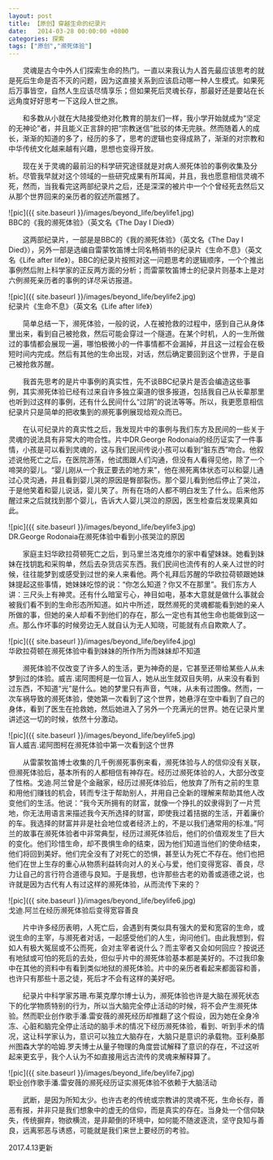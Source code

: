 ```yaml
---
layout: post
title: 【原创】穿越生命的纪录片
date:   2014-03-28 00:00:00 +0800
categories: 探索
tags: ["原创","濒死体验"]
---
```

　　灵魂是古今中外人们探索生命的热门。一直以来我认为人首先最应该思考的就是死后生命是否不灭的问题，因为这直接关系到应该启动哪一种人生模式。如果死后万事皆空，自然人生应该尽情享乐；但如果死后灵魂长存，那最好还是要站在长远角度好好思考一下这段人世之旅。

　　和多数从小就在大陆接受绝对化教育的朋友们一样，我小学开始就成为“坚定的无神论”者，并且能义正言辞的把“宗教迷信”批驳的体无完肤。然而随着人的成长，渐渐的知道的多了，经历的多了，思考的逻辑也变得成熟了，渐渐的对宗教和中华传统文化越来越有兴趣，思想也变得开放。

　　现在关于灵魂的最前沿的科学研究途径就是对病人濒死体验的事例收集及分析。尽管我早就对这个领域的一些研究成果有所耳闻，并且，我也愿意相信灵魂不死，然而，当我看完这两部纪录片之后，还是深深的被片中一个个曾经死去然后又从那个世界回来的亲历者的叙述所震撼了。

![pic]({{ site.baseurl }}/images/beyond_life/beylife1.jpg)<br>
BBC的《我的濒死体验》（英文名《The Day I Died》）

　　这两部纪录片，一部是是BBC的《我的濒死体验》（英文名《The Day I Died》），另外一部是选编自雷蒙牧笛博士同名畅销书的纪录片《生命不息》（英文名《Life after life》）。BBC的纪录片按照对这一问题思考的逻辑顺序，一个个推出事例然后附上科学家的正反两方面的分析；而雷蒙牧笛博士的纪录片则基本上是对六例濒死亲历者的事例的详尽采访报道。

![pic]({{ site.baseurl }}/images/beyond_life/beylife2.jpg)<br>
纪录片《生命不息》（英文名《Life after life》）

　　简单总结一下，濒死体验，一般的说，人在被抢救的过程中，感到自己从身体里出来，看到自己被抢救，然后可能会穿过一个隧道。在某个时机，人的一生所做过的事情都会展现一遍，哪怕极微小的一件事情都不会漏掉，并且这一过程会在极短时间内完成。然后有其他的生命出现，对话，然后确定要回到这个世界，于是自己被抢救苏醒。

　　我首先思考的是片中事例的真实性，先不谈BBC纪录片是否会编造这些事例，其实濒死体验已经有过来自许多独立渠道的很多报道，包括我自己从长辈那里也听到过这样的事例，还有什么民间什么“过阴”的说法等等。所以，我更愿意相信纪录片只是简单的把收集到的濒死事例展现给观众而已。

　　在认可纪录片的真实性之后，我发现片中的事例与我们东方及民间的一些关于灵魂的说法具有非常大的吻合性。片中DR.George Rodonaia的经历证实了一件事情，小孩是可以看到灵魂的，这与我们民间传说小孩可以看到“脏东西”吻合。他叙述说他死亡之后，在医院游荡，他试图跟人们沟通，但没有人看得见他，除了一个啼哭的婴儿。“婴儿刚从一个我正要去的地方来”，他在濒死离体状态可以和婴儿通过心灵沟通，并且看到婴儿哭的原因是臀部裂伤。那个婴儿看到他后停止了哭泣，于是他笑着和婴儿说话，婴儿笑了。所有在场的人都不明白发生了什么。后来他苏醒过来之后就找到那个婴儿，告诉大人婴儿哭泣的原因，医生检查后发现果真如此。

![pic]({{ site.baseurl }}/images/beyond_life/beylife3.jpg)<br>
DR.George Rodonaia在濒死体验中看到小孩哭泣的原因

　　家庭主妇华欧拉荷顿死亡之后，到马里兰洛克维尔的家中看望妹妹。她看到妹妹在找钥匙和采购单，然后去杂货店买东西。我们民间也流传有的人亲人过世的时候，往往能梦到或感受到过世的亲人来看他。两个礼拜后苏醒的华欧拉荷顿跟她妹妹提起这些事情，她妹妹吃惊的说：“你怎么知道？你又不在那里”。我们东方人讲：三尺头上有神灵。还有什么暗室亏心，神目如电，基本大意就是做什么事就会被我们看不到的生命形态所知道。如片中所述，既然濒死的灵魂都能看到她的亲人所做的事，但她的亲人却看不到他们的存在，那么一定也有其他生命也能做到这一点。那么作坏事的时候旁边无人就自认为无人知晓，可能就有点自欺欺人了。

![pic]({{ site.baseurl }}/images/beyond_life/beylife4.jpg)<br>
华欧拉荷顿在濒死体验中看到妹妹的所作所为而妹妹却不知道

　　濒死体验不仅改变了许多人的生活，更为神奇的是，它甚至还带给某些人从未梦到过的体验。威吉.诺阿图柯是一位盲人，她从出生就双目失明，从来没有看到过东西，不知道“光”是什么。她的梦里只有声音，气味，从未有过图像。然而，一次车祸导致的濒死体验，使她第一次看到了这个世界，她悬浮在空中看到了自己的身体，看到了医生在抢救她，然后她进入了另外一个充满光的世界。她在记录片里讲述这一切的时候，依然十分激动。

![pic]({{ site.baseurl }}/images/beyond_life/beylife5.jpg)<br>
盲人威吉.诺阿图柯在濒死体验中第一次看到这个世界

　　从雷蒙牧笛博士收集的几千例濒死事例来看，濒死体验与人的信仰没有关联，但濒死体验后，基本所有的人都相信有神存在。经历过濒死体验的人，大部分改变了性格。戈迪.阿兰曾是个金融家，经历过濒死体验后，他放弃了所有之前的生意和用他们赚钱的机会，转而专注于帮助别人，并用自己全新的理解来帮助其他人改变他们的生活。他说：“我今天所拥有的财富，就像一个挣扎的奴隶得到了一片荒地，你无法用语言来描述我今天所选择的财富，即使我过着拮据的生活，开着廉价的车。我选择的财富并非是社会地位或者经济上的，不是以我们通常用的标准。”阿兰的故事在濒死体验者中非常典型，经历过濒死体验后，他们的价值观发生了巨大的变化。他们珍惜生命，却不畏惧生命的结束，因为他们知道当他们的使命结束，他们将回到美好。他们完全没有了对死亡的恐惧，甚至认为死亡不存在。他们也把他们在世上生存的重心从物质利益转向对人的关心与爱，他们变得宽容、善良，尽力让自己的言行符合道德与良知。于是我想，也许那些古老的劝善或道德之说，也许就是因为古代有人有过这样的濒死体验，从而流传下来的？

![pic]({{ site.baseurl }}/images/beyond_life/beylife6.jpg)<br>
戈迪.阿兰在经历濒死体验后变得宽容善良

　　片中许多经历表明，人死亡后，会遇到有类似具有强大的爱和宽容的生命，或说生命的主宰，与濒死者对话，一起感受他们的人生，询问他们。由此我想到，假如人有极大冤屈或不公而死，会对主宰者说什么？而主宰者又会如何回应？按说还有地狱或可怕的死后的去处，但似乎片中的濒死体验基本都是美好的。不过我印象中在其他的资料中有看到类似地狱的濒死体验。片中的亲历者看起来都面容和善，也许只有那些十恶之徒，死后才不会有这样的美好吧。

　　纪录片中科学家苏珊.布莱克摩尔博士认为，濒死体验也许是大脑在濒死状态下的化学物质特别的行为，所以当大脑完全停止活动的时候，将不会产生濒死体验。然而职业创作歌手潘.雷安薇的濒死经历却推翻了这个假设，因为她在全身冷冻、心脏和脑完全停止活动的脑手术的情况下经历濒死体验，看到、听到手术的情况，这让科学家认为，意识可以独立大脑存在，大脑只是意识的承载物。亚利桑那州图森大学的哈姆.罗夫博士从量子物理的角度尝试解释了意识的存在，不过这听起来更玄乎，我个人认为不如直接用远古流传的灵魂来解释算了。

![pic]({{ site.baseurl }}/images/beyond_life/beylife7.jpg)<br>
职业创作歌手潘.雷安薇的濒死经历证实濒死体验不依赖于大脑活动

　　武断，是因为所知太少。也许古老的传统或宗教讲的灵魂不死，生命长存，善恶有报，并非只是我们想象中的虚无的信仰，而是真实的存在。当身处一个信仰缺失，传统摒弃，物欲横流，是非颠倒的环境中，如何能不随波逐流，坚守良知与善良，远离邪恶与诱惑，可能就是我们来世上要经历的考验。

2017.4.13更新

